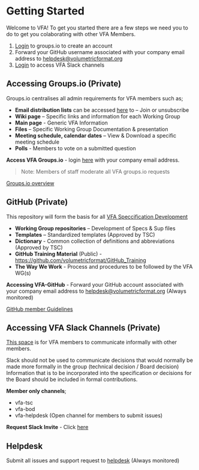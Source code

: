 # Getting Started

Welcome to VFA! 
To get you started there are a few steps we need you to do to get you colaborating with other VFA Members.

1. [Login](https://volumetric.groups.io/g/main/subgroups) to groups.io to create an account
2. Forward your GitHub username associated with your company email address to helpdesk@volumetricformat.org
3. [Login](vfa-org.slack.com) to access VFA Slack channels

## Accessing Groups.io (Private)

Groups.io centralises all admin requirements for VFA members such as; 

- **Email distribution lists** can be accessed [here](https://volumetric.groups.io/g/main/subgroups) to – Join or unsubscribe
- **Wiki page** – Specific links and information for each Working Group
- **Main page** - Generic VFA Information
- **Files** – Specific Working Group Documentation & presentation  
- **Meeting schedule, calendar dates** – View & Download a specific meeting schedule
- **Polls** - Members to vote on a submitted question

**Access VFA Groups.io** - login [here](https://volumetric.groups.io/) with your company email address. 
>Note: Members of staff moderate all VFA groups.io requests 

[Groups.io overview](groups.io.md)

## GitHub (Private)

This repository will form the basis for all [VFA Speccification Development](https://github.com/volumetricformat)

- **Working Group repositories** – Development of Specs & Sup files
- **Templates** – Standardized templates (Approved by TSC)
- **Dictionary** - Common collection of definitions and abbreviations (Approved by TSC)
- **GitHub Training Material** (Public) - https://github.com/volumetricformat/GitHub_Training   
- **The Way We Work** - Process and procedures to be followed by the VFA WG(s)

**Accessing VFA-GitHub** - Forward your GitHub account associated with your company email address to helpdesk@volumetricformat.org (Always monitored)

[GitHub member Guidelines](https://volumetricformat.github.io/GitHub_Training/#/)


## Accessing VFA Slack Channels (Private)

[This space](vfa-org.slack.com) is for VFA members to communicate informally with other members.  

Slack should not be used to communicate decisions that would normally be made more formally in the group (technical decision / Board decision)
Information that is to be incorporated into the specification or decisions for the Board should be included in formal contributions. 

**Member only channels**;
- vfa-tsc
- vfa-bod
- vfa-helpdesk (Open channel for members to submit issues)

**Request Slack Invite** - Click [here](vfa-org.slack.com)

## Helpdesk 
Submit all issues and support request to [helpdesk](mailto:helpdesk@volumetricformat.org) (Always monitored)


